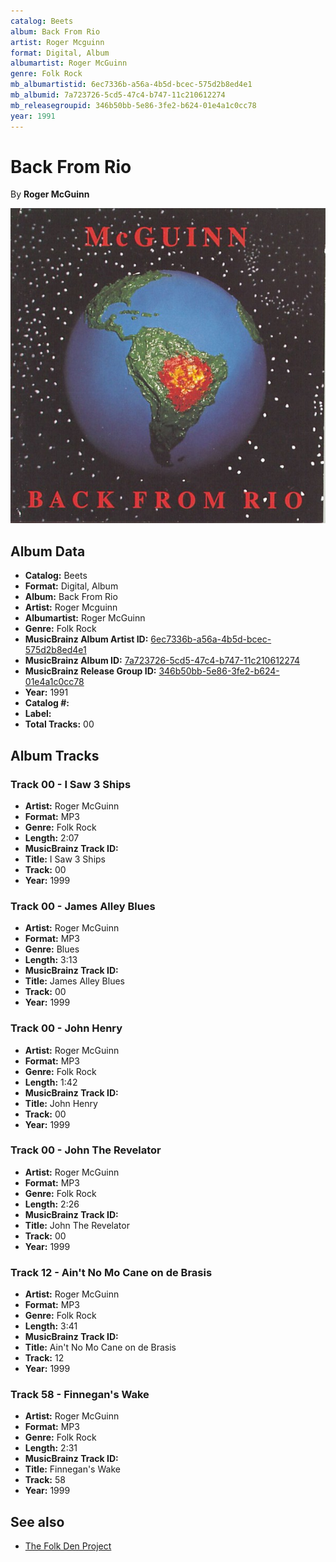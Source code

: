 ```yaml
---
catalog: Beets
album: Back From Rio
artist: Roger Mcguinn
format: Digital, Album
albumartist: Roger McGuinn
genre: Folk Rock
mb_albumartistid: 6ec7336b-a56a-4b5d-bcec-575d2b8ed4e1
mb_albumid: 7a723726-5cd5-47c4-b747-11c210612274
mb_releasegroupid: 346b50bb-5e86-3fe2-b624-01e4a1c0cc78
year: 1991
---
```


# Back From Rio

By **Roger McGuinn**

![](../../assets/beetscovers/Roger_Mcguinn-Back_From_Rio.jpg)

## Album Data

- **Catalog:** Beets
- **Format:** Digital, Album
- **Album:** Back From Rio
- **Artist:** Roger Mcguinn
- **Albumartist:** Roger McGuinn
- **Genre:** Folk Rock
- **MusicBrainz Album Artist ID:** [6ec7336b-a56a-4b5d-bcec-575d2b8ed4e1](https://musicbrainz.org/artist/6ec7336b-a56a-4b5d-bcec-575d2b8ed4e1)
- **MusicBrainz Album ID:** [7a723726-5cd5-47c4-b747-11c210612274](https://musicbrainz.org/release/7a723726-5cd5-47c4-b747-11c210612274)
- **MusicBrainz Release Group ID:** [346b50bb-5e86-3fe2-b624-01e4a1c0cc78](https://musicbrainz.org/release-group/346b50bb-5e86-3fe2-b624-01e4a1c0cc78)
- **Year:** 1991
- **Catalog #:** 
- **Label:** 
- **Total Tracks:** 00

## Album Tracks

### Track 00 - I Saw 3 Ships

- **Artist:** Roger McGuinn
- **Format:** MP3
- **Genre:** Folk Rock
- **Length:** 2:07
- **MusicBrainz Track ID:** [](https://musicbrainz.org/recording/)
- **Title:** I Saw 3 Ships
- **Track:** 00
- **Year:** 1999

### Track 00 - James Alley Blues

- **Artist:** Roger McGuinn
- **Format:** MP3
- **Genre:** Blues
- **Length:** 3:13
- **MusicBrainz Track ID:** [](https://musicbrainz.org/recording/)
- **Title:** James Alley Blues
- **Track:** 00
- **Year:** 1999

### Track 00 - John Henry

- **Artist:** Roger McGuinn
- **Format:** MP3
- **Genre:** Folk Rock
- **Length:** 1:42
- **MusicBrainz Track ID:** [](https://musicbrainz.org/recording/)
- **Title:** John Henry
- **Track:** 00
- **Year:** 1999

### Track 00 - John The Revelator

- **Artist:** Roger McGuinn
- **Format:** MP3
- **Genre:** Folk Rock
- **Length:** 2:26
- **MusicBrainz Track ID:** [](https://musicbrainz.org/recording/)
- **Title:** John The Revelator
- **Track:** 00
- **Year:** 1999

### Track 12 - Ain't No Mo Cane on de Brasis

- **Artist:** Roger McGuinn
- **Format:** MP3
- **Genre:** Folk Rock
- **Length:** 3:41
- **MusicBrainz Track ID:** [](https://musicbrainz.org/recording/)
- **Title:** Ain't No Mo Cane on de Brasis
- **Track:** 12
- **Year:** 1999

### Track 58 - Finnegan's Wake

- **Artist:** Roger McGuinn
- **Format:** MP3
- **Genre:** Folk Rock
- **Length:** 2:31
- **MusicBrainz Track ID:** [](https://musicbrainz.org/recording/)
- **Title:** Finnegan's Wake
- **Track:** 58
- **Year:** 1999


## See also

- [The Folk Den Project](The_Folk_Den_Project.md)
